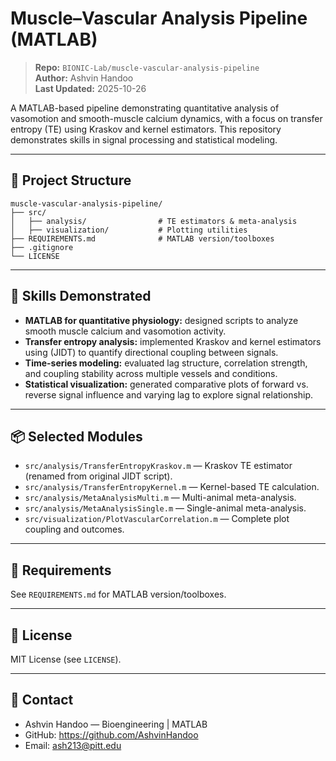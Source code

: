 # Muscle–Vascular Analysis Pipeline (MATLAB)

> **Repo:** `BIONIC-Lab/muscle-vascular-analysis-pipeline`  
> **Author:** Ashvin Handoo  
> **Last Updated:** 2025-10-26

A MATLAB-based pipeline demonstrating quantitative analysis of vasomotion and smooth-muscle calcium dynamics, with a focus on transfer entropy (TE) using Kraskov and kernel estimators. This repository demonstrates skills in signal processing and statistical modeling.

---

## 🧩 Project Structure

```
muscle-vascular-analysis-pipeline/
├── src/
│   ├── analysis/                # TE estimators & meta-analysis
│   ├── visualization/           # Plotting utilities
├── REQUIREMENTS.md              # MATLAB version/toolboxes
├── .gitignore
└── LICENSE
```
---

## 🔧 Skills Demonstrated
- **MATLAB for quantitative physiology:** designed scripts to analyze smooth muscle calcium and vasomotion activity.
- **Transfer entropy analysis:** implemented Kraskov and kernel estimators using (JIDT) to quantify directional coupling between signals.
- **Time-series modeling:** evaluated lag structure, correlation strength, and coupling stability across multiple vessels and conditions.
- **Statistical visualization:** generated comparative plots of forward vs. reverse signal influence and varying lag to explore signal relationship.

---

## 📦 Selected Modules

- `src/analysis/TransferEntropyKraskov.m` — Kraskov TE estimator (renamed from original JIDT script).
- `src/analysis/TransferEntropyKernel.m` — Kernel-based TE calculation.
- `src/analysis/MetaAnalysisMulti.m` — Multi-animal meta-analysis.
- `src/analysis/MetaAnalysisSingle.m` — Single-animal meta-analysis.
- `src/visualization/PlotVascularCorrelation.m` — Complete plot coupling and outcomes.

---

## 🧰 Requirements

See `REQUIREMENTS.md` for MATLAB version/toolboxes.

---

## 📄 License

MIT License (see `LICENSE`).

---

## 👤 Contact

- Ashvin Handoo — Bioengineering | MATLAB
- GitHub: https://github.com/AshvinHandoo
- Email: ash213@pitt.edu
